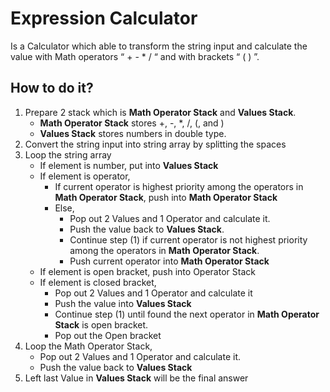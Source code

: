 # Expression Calculator

Is a Calculator which able to transform the string input and calculate the value with Math operators “ + - * / “ and with brackets “ ( ) ”.

## How to do it?

1.	Prepare 2 stack which is **Math Operator Stack** and **Values Stack**.
    -	**Math Operator Stack** stores +, -, *, /, (, and )
    -	**Values Stack** stores numbers in double type.
2.	Convert the string input into string array by splitting the spaces
3.	Loop the string array 
    -	If element is number, put into **Values Stack**
    -	If element is operator,
        -	If current operator is highest priority among the operators in **Math Operator Stack**, push into **Math Operator Stack**
        -	Else, 
            -	Pop out 2 Values and 1 Operator and calculate it.
            -	Push the value back to **Values Stack**.
            -	Continue step (1) if current operator is not highest priority among the operators in **Math Operator Stack**.
            -	Push current operator into **Math Operator Stack**
    -	If element is open bracket, push into Operator Stack
    -	If element is closed bracket, 
        -	Pop out 2 Values and 1 Operator and calculate it
        -	Push the value into **Values Stack**
        -	Continue step (1) until found the next operator in **Math Operator Stack** is open bracket.
        -	Pop out the Open bracket
4.	Loop the Math Operator Stack,
    -	Pop out 2 Values and 1 Operator and calculate it.
    -	Push the value back to **Values Stack**
5.	Left last Value in **Values Stack** will be the final answer

